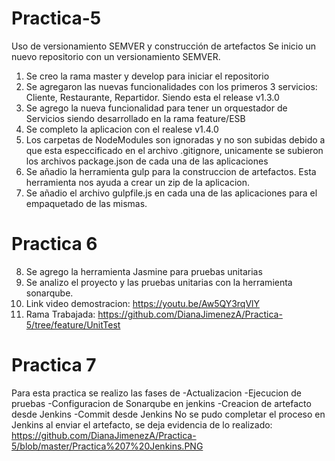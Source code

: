 # Practica-5
Uso de versionamiento SEMVER y construcción de artefactos
Se inicio un nuevo repositorio con un versionamiento SEMVER.
1. Se creo la rama master y develop para iniciar el repositorio
2. Se agregaron las nuevas funcionalidades con los primeros 3 servicios: Cliente, Restaurante, Repartidor. Siendo esta  el release v1.3.0
3. Se agrego la nueva funcionalidad para tener un orquestador de Servicios siendo desarrollado en la rama feature/ESB 
4. Se completo la aplicacion con el realese v1.4.0
5. Los carpetas de NodeModules son ignoradas y no son subidas debido a que esta especcificado en el archivo .gitignore, unicamente se subieron los archivos package.json de cada una de las aplicaciones
6. Se añadio la herramienta gulp para la construccion de artefactos. Esta herramienta nos ayuda a crear un zip de la aplicacion.
7. Se añadio el archivo gulpfile.js en cada una de las aplicaciones para el empaquetado de las mismas.
# Practica 6
8. Se agrego la herramienta Jasmine para pruebas unitarias
9. Se analizo el proyecto y las pruebas unitarias con la herramienta sonarqube.
10. Link video demostracion: https://youtu.be/Aw5QY3rqVlY
11. Rama Trabajada: https://github.com/DianaJimenezA/Practica-5/tree/feature/UnitTest

# Practica 7
Para esta practica se realizo las fases de
-Actualizacion
-Ejecucion de pruebas
-Configuracion de Sonarqube en jenkins
-Creacion de artefacto desde Jenkins
-Commit desde Jenkins
No se pudo completar el proceso en Jenkins al enviar el artefacto, se deja evidencia de lo realizado: https://github.com/DianaJimenezA/Practica-5/blob/master/Practica%207%20Jenkins.PNG
